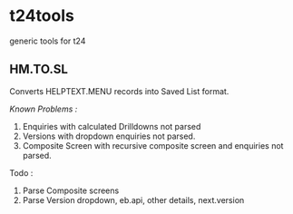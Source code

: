 # t24tools
generic tools for t24

## HM.TO.SL
Converts HELPTEXT.MENU records into Saved List format.

*Known Problems :*
1. Enquiries with calculated Drilldowns not parsed
2. Versions with dropdown enquiries not parsed.
3. Composite Screen with recursive composite screen and enquiries not parsed.

Todo : 
1. Parse Composite screens
2. Parse Version dropdown, eb.api, other details, next.version
